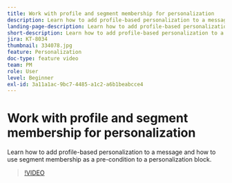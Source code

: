 ```yaml
---
title: Work with profile and segment membership for personalization
description: Learn how to add profile-based personalization to a message and how to use segment membership as a pre-condition to a personalization block.
landing-page-description: Learn how to add profile-based personalization to a message and how to use segment membership as a pre-condition to a personalization block.
short-description: Learn how to add profile-based personalization to a message and how to use segment membership as a pre-condition to a personalization block.
jira: KT-8034
thumbnail: 334078.jpg
feature: Personalization
doc-type: feature video
team: PM
role: User
level: Beginner
exl-id: 3a11a1ac-9bc7-4485-a1c2-a6b1beabcce4
---
```

# Work with profile and segment membership for personalization

Learn how to add profile-based personalization to a message and how to use segment membership as a pre-condition to a personalization block.

>[!VIDEO](https://video.tv.adobe.com/v/334078?quality=12&learn=on)
